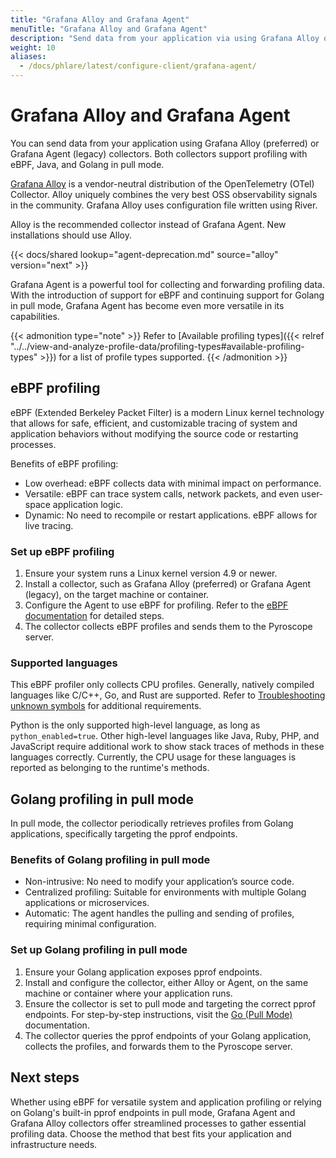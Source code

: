 ```yaml
---
title: "Grafana Alloy and Grafana Agent"
menuTitle: "Grafana Alloy and Grafana Agent"
description: "Send data from your application via using Grafana Alloy or Grafana Agent."
weight: 10
aliases:
  - /docs/phlare/latest/configure-client/grafana-agent/
---
```


# Grafana Alloy and Grafana Agent

You can send data from your application using Grafana Alloy (preferred) or Grafana Agent (legacy) collectors.
Both collectors support profiling with eBPF, Java, and Golang in pull mode.

[Grafana Alloy](https://grafana.com/docs/alloy/latest/) is a vendor-neutral distribution of the OpenTelemetry (OTel) Collector.
Alloy uniquely combines the very best OSS observability signals in the community.
Grafana Alloy uses configuration file written using River.

Alloy is the recommended collector instead of Grafana Agent.
New installations should use Alloy.

{{< docs/shared lookup="agent-deprecation.md" source="alloy" version="next" >}}

Grafana Agent is a powerful tool for collecting and forwarding profiling data.
With the introduction of support for eBPF and continuing support for Golang in pull mode, Grafana Agent has become even more versatile in its capabilities.

{{< admonition type="note" >}}
Refer to [Available profiling types]({{< relref "../../view-and-analyze-profile-data/profiling-types#available-profiling-types" >}}) for a list of profile types supported.
{{< /admonition >}}

## eBPF profiling

eBPF (Extended Berkeley Packet Filter) is a modern Linux kernel technology that allows for safe, efficient, and customizable tracing of system and application behaviors without modifying the source code or restarting processes.

Benefits of eBPF profiling:

- Low overhead: eBPF collects data with minimal impact on performance.
- Versatile: eBPF can trace system calls, network packets, and even user-space application logic.
- Dynamic: No need to recompile or restart applications. eBPF allows for live tracing.

### Set up eBPF profiling

1. Ensure your system runs a Linux kernel version 4.9 or newer.
1. Install a collector, such as Grafana Alloy (preferred) or Grafana Agent (legacy), on the target machine or container.
1. Configure the Agent to use eBPF for profiling. Refer to the [eBPF documentation](/docs/pyroscope/latest/configure-client/grafana-agent/ebpf) for detailed steps.
1. The collector collects eBPF profiles and sends them to the Pyroscope server.

### Supported languages

This eBPF profiler only collects CPU profiles. Generally, natively compiled languages like C/C++, Go, and Rust are supported. Refer to [Troubleshooting unknown symbols][troubleshooting] for additional requirements.

Python is the only supported high-level language, as long as `python_enabled=true`.
Other high-level languages like Java, Ruby, PHP, and JavaScript require additional work to show stack traces of methods in these languages correctly.
Currently, the CPU usage for these languages is reported as belonging to the runtime's methods.

## Golang profiling in pull mode

In pull mode, the collector periodically retrieves profiles from Golang applications, specifically targeting the pprof endpoints.

### Benefits of Golang profiling in pull mode

- Non-intrusive: No need to modify your application’s source code.
- Centralized profiling: Suitable for environments with multiple Golang applications or microservices.
- Automatic: The agent handles the pulling and sending of profiles, requiring minimal configuration.

### Set up Golang profiling in pull mode

1. Ensure your Golang application exposes pprof endpoints.
1. Install and configure the collector, either Alloy or Agent, on the same machine or container where your application runs.
1. Ensure the collector is set to pull mode and targeting the correct pprof endpoints. For step-by-step instructions, visit the [Go (Pull Mode)](/docs/pyroscope/latest/configure-client/grafana-agent/go_pull) documentation.
1. The collector queries the pprof endpoints of your Golang application, collects the profiles, and forwards them to the Pyroscope server.

## Next steps

Whether using eBPF for versatile system and application profiling or relying on Golang's built-in pprof endpoints in pull mode, Grafana Agent and Grafana Alloy collectors offer streamlined processes to gather essential profiling data.
Choose the method that best fits your application and infrastructure needs.

[troubleshooting]: /docs/alloy/latest/reference/components/pyroscope/pyroscope.ebpf/#troubleshooting-unknown-symbols
